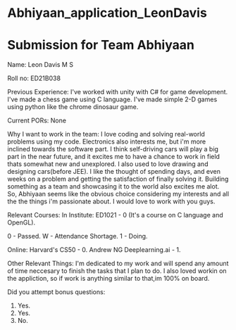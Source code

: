 # Abhiyaan_application_LeonDavis
Submission for Team Abhiyaan
=====================================

Name:
Leon Davis M S 

Roll no:
ED21B038

Previous Experience:
I've worked with unity with C# for game development.
I've made a chess game using C language.
I've made simple 2-D games using python like the chrome dinosaur game.

Current PORs:
None

Why I want to work in the team:
I love coding and solving real-world problems using my code. Electronics also interests me, but i'm more inclined towards the software part. I think self-driving cars will play a big part in the near future, and it excites me to have a chance to work in field thats somewhat new and unexplored. I also used to love drawing and designing cars(before JEE). I like the thought of spending days, and even weeks on a problem and getting the satisfaction of finally solving it. Building something as a team and showcasing it to the world also excites me alot. So, Abhiyaan seems like the obvious choice considering my interests and all the the things i'm passionate about. I would love to work with you guys.

Relevant Courses:
In Institute:
ED1021 - 0 (It's a course on C language and OpenGL).

0 - Passed.
W - Attendance Shortage.
1 - Doing.

Online:
Harvard's CS50 - 0.
Andrew NG Deeplearning.ai - 1.

Other Relevant Things:
I'm dedicated to my work and will spend any amount of time neccesary to finish the tasks that I plan to do. I also loved workin on the appliction, so if work is anything similar to that,im 100% on board. 

Did you attempt bonus questions:
1. Yes.
2. Yes.
3. No.
